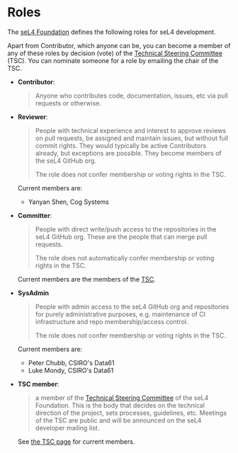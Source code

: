# Roles

The [seL4 Foundation][1] defines the following roles for seL4 development.

Apart from Contributor, which anyone can be, you can become a member of any of
these roles by decision (vote) of the [Technical Steering Committee][2] (TSC).
You can nominate someone for a role by emailing the chair of the TSC.

 - **Contributor**:

    > Anyone who contributes code, documentation, issues, etc via pull requests
    > or otherwise.

 - **Reviewer**:

    > People with technical experience and interest to approve reviews on
    > pull requests, be assigned and maintain issues, but without full
    > commit rights.  They would typically be active Contributors already,
    > but exceptions are possible. They become members of the seL4 GitHub
    > org.
    >
    > The role does not confer membership or voting rights in the TSC.

   Current members are:

   - Yanyan Shen, Cog Systems

 - **Committer**:

    > People with direct write/push access to the repositories in the
    > seL4 GitHub org. These are the people that can merge pull requests.
    >
    > The role does not automatically confer membership or voting rights
    > in the TSC.

   Current members are the members of the [TSC][2].

 - **SysAdmin**

    > People with admin access to the seL4 GitHub org and repositories
    > for purely administrative purposes, e.g. maintenance of CI
    > infrastructure and repo membership/access control.
    >
    > The role does not confer membership or voting rights in the TSC.

   Current members are:

   - Peter Chubb, CSIRO's Data61
   - Luke Mondy, CSIRO's Data61

 - **TSC member**:

    > a member of the [Technical Steering Committee][2] of the seL4
    > Foundation. This is the body that decides on the technical direction
    > of the project, sets processes, guidelines, etc. Meetings of the TSC
    > are public and will be announced on the seL4 developer mailing list.

   See [the TSC page][2] for current members.


[1]: https://sel4.systems/Foundation/About/
[2]: https://sel4.systems/Foundation/TSC/
